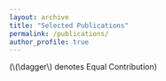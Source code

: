 ```yaml
---
layout: archive
title: "Selected Publications"
permalink: /publications/
author_profile: true
---
```


(\\(\dagger\\) denotes Equal Contribution)
